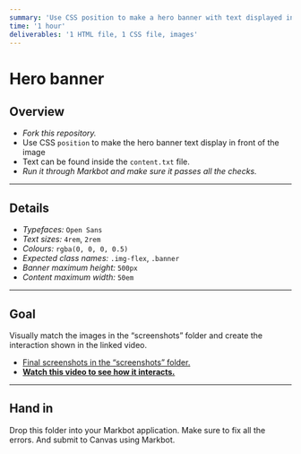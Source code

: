 ```yaml
---
summary: 'Use CSS position to make a hero banner with text displayed in front of an image.'
time: '1 hour'
deliverables: '1 HTML file, 1 CSS file, images'
---
```


# Hero banner

## Overview

- *Fork this repository.*
- Use CSS `position` to make the hero banner text display in front of the image
- Text can be found inside the `content.txt` file.
- *Run it through Markbot and make sure it passes all the checks.*

---

## Details

- *Typefaces:* `Open Sans`
- *Text sizes:* `4rem`, `2rem`
- *Colours:* `rgba(0, 0, 0, 0.5)`
- *Expected class names:* `.img-flex`, `.banner`
- *Banner maximum height:* `500px`
- *Content maximum width:* `50em`

---

## Goal

Visually match the images in the “screenshots” folder and create the interaction shown in the linked video.

- [Final screenshots in the “screenshots” folder.](screenshots)
- [**Watch this video to see how it interacts.**](https://youtu.be/Y7KoGsjVhoo)

---

## Hand in

Drop this folder into your Markbot application. Make sure to fix all the errors. And submit to Canvas using Markbot.
